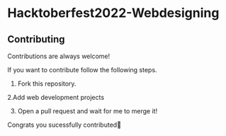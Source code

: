 # Hacktoberfest2022-Webdesigning

## Contributing

Contributions are always welcome!

If you want to contribute follow the following steps.

1. Fork this repository.

2.Add web development projects 

3. Open a pull request and wait for me to merge it!

Congrats you sucessfully contributed🥳
